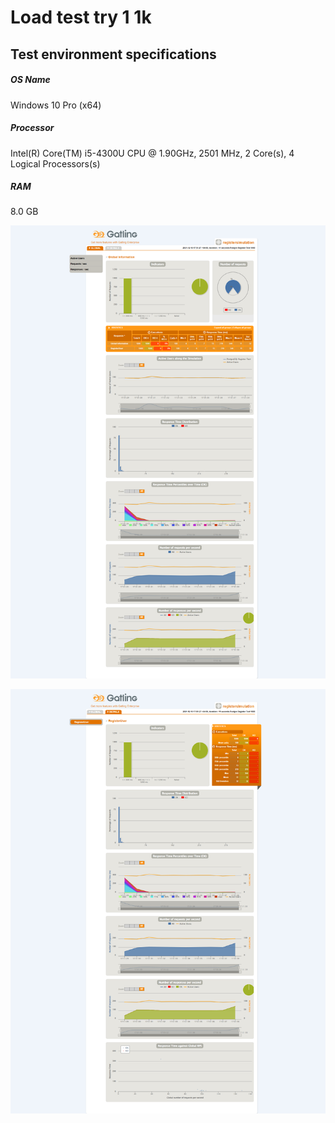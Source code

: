 # Load test try 1 1k

## Test environment specifications
##### OS Name
Windows 10 Pro (x64)
##### Processor
Intel(R) Core(TM) i5-4300U CPU @ 1.90GHz, 2501 MHz, 2 Core(s), 4 Logical Processors(s)
##### RAM
8.0 GB

![image](LoadTest1000Global.png)

![image](LoadTest1000Details.png)
